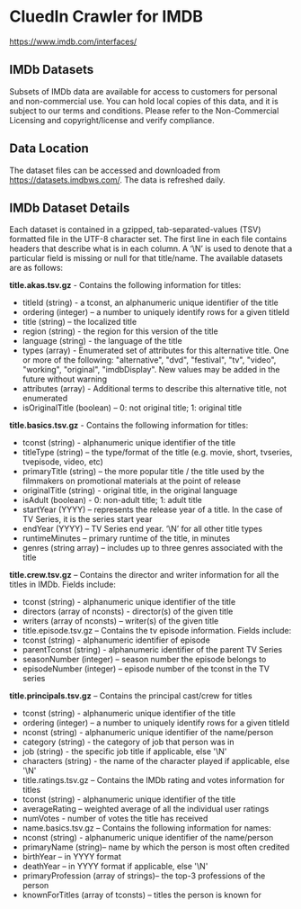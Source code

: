 # CluedIn Crawler for IMDB

https://www.imdb.com/interfaces/

## IMDb Datasets
Subsets of IMDb data are available for access to customers for personal and non-commercial use. You can hold local copies of this data, and it is subject to our terms and conditions. Please refer to the Non-Commercial Licensing and copyright/license and verify compliance.

## Data Location

The dataset files can be accessed and downloaded from https://datasets.imdbws.com/. The data is refreshed daily.

## IMDb Dataset Details

Each dataset is contained in a gzipped, tab-separated-values (TSV) formatted file in the UTF-8 character set. The first line in each file contains headers that describe what is in each column. A ‘\N’ is used to denote that a particular field is missing or null for that title/name. The available datasets are as follows:

**title.akas.tsv.gz** - Contains the following information for titles:

* titleId (string) - a tconst, an alphanumeric unique identifier of the title
* ordering (integer) – a number to uniquely identify rows for a given titleId
* title (string) – the localized title
* region (string) - the region for this version of the title
* language (string) - the language of the title
* types (array) - Enumerated set of attributes for this alternative title. One or more of the following: "alternative", "dvd", "festival", "tv", "video", "working", "original", "imdbDisplay". New values may be added in the future without warning
* attributes (array) - Additional terms to describe this alternative title, not enumerated
* isOriginalTitle (boolean) – 0: not original title; 1: original title

**title.basics.tsv.gz** - Contains the following information for titles:

* tconst (string) - alphanumeric unique identifier of the title
* titleType (string) – the type/format of the title (e.g. movie, short, tvseries, tvepisode, video, etc)
* primaryTitle (string) – the more popular title / the title used by the filmmakers on promotional materials at the point of release
* originalTitle (string) - original title, in the original language
* isAdult (boolean) - 0: non-adult title; 1: adult title
* startYear (YYYY) – represents the release year of a title. In the case of TV Series, it is the series start year
* endYear (YYYY) – TV Series end year. ‘\N’ for all other title types
* runtimeMinutes – primary runtime of the title, in minutes
* genres (string array) – includes up to three genres associated with the title

**title.crew.tsv.gz** – Contains the director and writer information for all the titles in IMDb. Fields include:

* tconst (string) - alphanumeric unique identifier of the title
* directors (array of nconsts) - director(s) of the given title
* writers (array of nconsts) – writer(s) of the given title
* title.episode.tsv.gz – Contains the tv episode information. Fields include:
* tconst (string) - alphanumeric identifier of episode
* parentTconst (string) - alphanumeric identifier of the parent TV Series
* seasonNumber (integer) – season number the episode belongs to
* episodeNumber (integer) – episode number of the tconst in the TV series

**title.principals.tsv.gz** – Contains the principal cast/crew for titles

* tconst (string) - alphanumeric unique identifier of the title
* ordering (integer) – a number to uniquely identify rows for a given titleId
* nconst (string) - alphanumeric unique identifier of the name/person
* category (string) - the category of job that person was in
* job (string) - the specific job title if applicable, else '\N'
* characters (string) - the name of the character played if applicable, else '\N'
* title.ratings.tsv.gz – Contains the IMDb rating and votes information for titles
* tconst (string) - alphanumeric unique identifier of the title
* averageRating – weighted average of all the individual user ratings
* numVotes - number of votes the title has received
* name.basics.tsv.gz – Contains the following information for names:
* nconst (string) - alphanumeric unique identifier of the name/person
* primaryName (string)– name by which the person is most often credited
* birthYear – in YYYY format
* deathYear – in YYYY format if applicable, else '\N'
* primaryProfession (array of strings)– the top-3 professions of the person
* knownForTitles (array of tconsts) – titles the person is known for